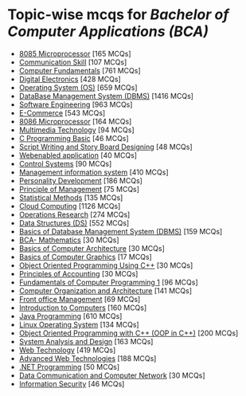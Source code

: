 # Topic-wise mcqs for *Bachelor of Computer Applications (BCA)*

- [8085 Microprocessor](https://mcqmate.com/topic/8085-microprocessor) [165 MCQs]
- [Communication Skill](https://mcqmate.com/topic/communication-skill) [107 MCQs]
- [Computer Fundamentals](https://mcqmate.com/topic/computer-fundamentals) [761 MCQs]
- [Digital Electronics](https://mcqmate.com/topic/digital-electronics) [428 MCQs]
- [Operating System \(OS\)](https://mcqmate.com/topic/operating-system) [659 MCQs]
- [DataBase Management System \(DBMS\)](https://mcqmate.com/topic/database-management-system) [1416 MCQs]
- [Software Engineering](https://mcqmate.com/topic/software-engineering) [963 MCQs]
- [E\-Commerce](https://mcqmate.com/topic/e-commerce) [543 MCQs]
- [8086 Microprocessor](https://mcqmate.com/topic/8086-microprocessor) [164 MCQs]
- [Multimedia Technology](https://mcqmate.com/topic/multimedia-technology) [94 MCQs]
- [C Programming Basic](https://mcqmate.com/topic/c-programming-basic) [46 MCQs]
- [Script Writing and Story Board Designing](https://mcqmate.com/topic/script-writing-story-board-designing) [48 MCQs]
- [Webenabled application](https://mcqmate.com/topic/webenabled-application) [40 MCQs]
- [Control Systems](https://mcqmate.com/topic/linear-programming-problem) [90 MCQs]
- [Management information system](https://mcqmate.com/topic/management-information-system) [410 MCQs]
- [Personality Development](https://mcqmate.com/topic/personality-development) [186 MCQs]
- [Principle of Management](https://mcqmate.com/topic/principle-of-management) [75 MCQs]
- [Statistical Methods](https://mcqmate.com/topic/statistical-methods) [135 MCQs]
- [Cloud Computing](https://mcqmate.com/topic/cloud-computing) [1126 MCQs]
- [Operations Research](https://mcqmate.com/topic/operations-research) [274 MCQs]
- [Data Structures \(DS\)](https://mcqmate.com/topic/data-structures) [552 MCQs]
- [Basics of Database Management System \(DBMS\)](https://mcqmate.com/topic/basics-of-database-management-system-dbms) [159 MCQs]
- [BCA\- Mathematics](https://mcqmate.com/topic/bca-mathematics) [30 MCQs]
- [Basics of Computer Architecture](https://mcqmate.com/topic/basics-of-computer-architecture) [30 MCQs]
- [Basics of Computer Graphics](https://mcqmate.com/topic/basics-of-computer-graphics) [17 MCQs]
- [Object Oriented Programming Using C\+\+](https://mcqmate.com/topic/object-oriented-programming-using-c) [30 MCQs]
- [Principles of Accounting](https://mcqmate.com/topic/principles-of-accounting) [30 MCQs]
- [Fundamentals of Computer Programming 1](https://mcqmate.com/topic/fundamentals-of-computer-programming-1) [96 MCQs]
- [Computer Organization and Architecture](https://mcqmate.com/topic/computer-organization-and-architecture) [141 MCQs]
- [Front office Management](https://mcqmate.com/topic/front-office-management) [69 MCQs]
- [Introduction to Computers](https://mcqmate.com/topic/introduction-to-computers) [160 MCQs]
- [Java Programming](https://mcqmate.com/topic/java-programming) [610 MCQs]
- [Linux Operating System](https://mcqmate.com/topic/linux-operating-system) [134 MCQs]
- [Object Oriented Programming with C\+\+ \(OOP in C\+\+\)](https://mcqmate.com/topic/object-oriented-programming-with-c) [200 MCQs]
- [System Analysis and Design](https://mcqmate.com/topic/system-analysis-and-design) [163 MCQs]
- [Web Technology](https://mcqmate.com/topic/web-technology) [419 MCQs]
- [Advanced Web Technologies](https://mcqmate.com/topic/advanced-web-technologies) [188 MCQs]
- [\.NET Programming](https://mcqmate.com/topic/net-programming) [50 MCQs]
- [Data Communication and Computer Network](https://mcqmate.com/topic/data-communication-and-computer-network) [30 MCQs]
- [Information Security](https://mcqmate.com/topic/information-security) [46 MCQs]
